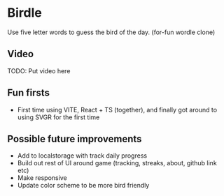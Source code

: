 # Birdle

Use five letter words to guess the bird of the day. (for-fun wordle clone)

## Video

TODO: Put video here

## Fun firsts

- First time using VITE, React + TS (together), and finally got around to using SVGR for the first time

## Possible future improvements

- Add to localstorage with track daily progress
- Build out rest of UI around game (tracking, streaks, about, github link etc)
- Make responsive
- Update color scheme to be more bird friendly
